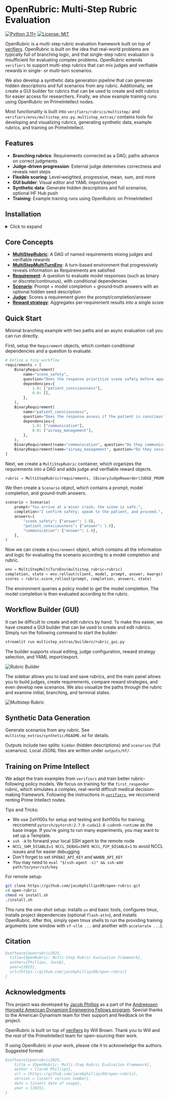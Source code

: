# OpenRubric: Multi‑Step Rubric Evaluation

[![Python 3.11+](https://img.shields.io/badge/python-3.11+-blue.svg)](https://www.python.org/downloads/)
[![License: MIT](https://img.shields.io/badge/License-MIT-yellow.svg)](https://opensource.org/licenses/MIT)

OpenRubric is a multi-step rubric evaluation framework built on top of [verifiers](https://github.com/willccbb/verifiers). OpenRubric is built on the idea that real-world problems are typically full of branching logic, and that single-step rubric evaluation is insufficient for evaluating complex problems. OpenRubric extends `verifiers` to support multi-step rubrics that can mix judges and verifiable rewards in single- or multi-turn scenarios.

We also develop a synthetic data generation pipeline that can generate hidden descriptions and full scenarios from any rubric. Additionally, we create a GUI builder for rubrics that can be used to create and edit rubrics for easier access for researchers. Finally, we show example training runs using OpenRubric on PrimeIntellect nodes.

Most functionality is built into `verifiers/rubrics/multistep/` and `verifiers/envs/multistep_env.py`. `multistep_extras/` contains tools for developing and visualizing rubrics, generating synthetic data, example rubrics, and training on PrimeIntellect.

## Features

- **Branching rubrics**: Requirements connected as a DAG; paths advance on correct judgments
- **Judge‑driven progression**: External judge determines correctness and reveals next steps
- **Flexible scoring**: Level‑weighted, progressive, mean, sum, and more
- **GUI builder**: Visual editor and YAML import/export
- **Synthetic data**: Generate hidden descriptions and full scenarios; optional HF Hub push
- **Training**: Example training runs using OpenRubric on PrimeIntellect

## Installation
<details>
<summary>Click to expand</summary>

```bash
git clone https://github.com/jacobphillips99/open-rubric.git
cd open-rubric
uv sync --extra all

# Optional: GPU‑optimized attention
uv pip install flash-attn --no-build-isolation
```

Configure credentials as needed (`OPENAI`, `ANTHROPIC`, `wandb`, `huggingface-cli`). For remote setup, see `install.sh`.

</details>



## Core Concepts

- **[MultiStepRubric](https://github.com/jacobphillips99/open-rubric/blob/main/verifiers/rubrics/multistep/multistep_rubric.py)**: A DAG of named requirements mixing judges and verifiable rewards
- **[MultiStepMultiTurnEnv](https://github.com/jacobphillips99/open-rubric/blob/main/verifiers/envs/multistep_env.py)**: A turn-based environment that progressively reveals information as Requirements are satisfied
- **[Requirement](https://github.com/jacobphillips99/open-rubric/blob/main/verifiers/rubrics/multistep/requirement.py)**: A question to evaluate model responses (such as binary or discrete/continuous), with conditional dependencies
- **[Scenario](https://github.com/jacobphillips99/open-rubric/blob/main/verifiers/rubrics/multistep/scenario.py)**: Prompt + model completion + ground‑truth answers with an optional hidden seed description
- **[Judge](https://github.com/jacobphillips99/open-rubric/blob/main/verifiers/rewards/judge_reward.py)**: Scores a requirement given the prompt/completion/answer
- **[Reward strategy](https://github.com/jacobphillips99/open-rubric/blob/main/verifiers/rubrics/multistep/reward_strategies.py)**: Aggregates per‑requirement results into a single score

## Quick Start

Minimal branching example with two paths and an async evaluation call you can run directly.

First, setup the `Requirement` objects, which contain conditional dependencies and a question to evaluate.

```python
# Define a tiny workflow
requirements = [
    BinaryRequirement(
        name="scene_safety",
        question="Does the response prioritize scene safety before approaching?",
        dependencies={
            1.0: ["patient_consciousness"],
            0.0: [],
        },
    ),
    BinaryRequirement(
        name="patient_consciousness",
        question="Does the response assess if the patient is conscious?",
        dependencies={
            1.0: ["communication"],
            0.0: ["airway_management"],
        },
    ),
    BinaryRequirement(name="communication", question="Do they communicate with the patient?"),
    BinaryRequirement(name="airway_management", question="Do they secure the airway?"),
]
```

Next, we create a `MultiStepRubric` container, which organizes the requirements into a DAG and adds judge and verifiable reward objects.

```python
rubric = MultiStepRubric(requirements, [BinaryJudgeRewarder(JUDGE_PROMPT)])
```

We then create a `Scenario` object, which contains a prompt, model completion, and ground-truth answers.

```python
scenario = Scenario(
    prompt="You arrive at a minor crash; the scene is safe.",
    completion="I confirm safety, speak to the patient, and proceed.",
    answers={
        "scene_safety": {"answer": 1.0},
        "patient_consciousness": {"answer": 1.0},
        "communication": {"answer": 1.0},
    },
)
```

Now we can create a `Environment` object, which contains all the information and logic for evaluating the scenario according to a model completion and rubric.

```python
env = MultiStepMultiTurnEnv(multistep_rubric=rubric)
completion, state = env.rollout(client, model, prompt, answer, kwargs)
scores = rubric.score_rollout(prompt, completion, answers, state)
```

The environment queries a policy model to get the model completion. The model completion is then evaluated according to the rubric.

## Workflow Builder (GUI)

It can be difficult to create and edit rubrics by hand. To make this easier, we have created a GUI builder that can be used to create and edit rubrics. Simply run the following command to start the builder:

```bash
streamlit run multistep_extras/builders/rubric_gui.py
```

The builder supports visual editing, judge configuration, reward strategy selection, and YAML import/export.

![Rubric Builder](rubric_gui.png)

The sidebar allows you to load and save rubrics, and the main panel allows you to build judges, create requirements, compare reward strategies, and even develop new scenarios. We also visualize the paths through the rubric and examine initial, branching, and terminal states.

![Multistep Rubric](rubric_viz.png)

## Synthetic Data Generation

Generate scenarios from any rubric. See `multistep_extras/synthetic/README.md` for details.

Outputs include two splits: `hidden` (hidden descriptions) and `scenarios` (full scenarios). Local JSONL files are written under `outputs/hf/`.

## Training on Prime Intellect

We adapt the train examples from `verifiers` and train better rubric-following policy models. We focus on training for the `first_responder` rubric, which simulates a complex, real-world difficult medical decision-making framework. Following the instructions in [`verifiers`](https://github.com/willccbb/verifiers/blob/main/README.md#training-on-prime-intellect), we reccomend renting Prime Intellect nodes.

Tips and Tricks:
- We use 2xH100s for setup and testing and 8xH100s for training; reccomend `pytorch/pytorch:2.7.0-cuda12.8-cudnn9-runtime` as the base image. If you're going to run many experiments, you may want to set up a Template.
- `ssh -A` to forward your local SSH agent to the remote node
- `NCCL_SHM_DISABLE=1 NCCL_DEBUG=INFO NCCL_P2P_DISABLE=1` to avoid NCCL issues and for easier debugging
- Don't forget to set `OPENAI_API_KEY` and `WANDB_API_KEY`
- You may need to `eval "$(ssh-agent -s)" && ssh-add path/to/your/ssh/key`


For remote setup:
```bash
git clone https://github.com/jacobphillips99/open-rubric.git
cd open-rubric
chmod +x install.sh
./install.sh
```

This runs the one-shot setup: installs `uv` and basic tools, configures tmux, installs project dependencies (optional `flash-attn`), and installs OpenRubric. After this, simply open tmux shells to run the providing training arguments (one window with `vf-vllm ...` and another with `accelerate ...`).

## Citation

```bibtex
@software{openrubric2025,
  title={OpenRubric: Multi-Step Rubric Evaluation Framework},
  author={Phillips, Jacob},
  year={2025},
  url={https://github.com/jacobphillips99/open-rubric}
}
```

## Acknowledgments
This project was developed by [Jacob Phillips](https://jacobdphillips.com) as a part of the [Andreessen Horowitz American Dynamism Engineering Fellows program](https://a16z.com/the-american-dynamism-engineering-fellows-program/). Special thanks to the American Dynamism team for their support and feedback on the project.

OpenRubric is built on top of [verifiers](https://github.com/willccbb/verifiers) by Will Brown. Thank you to Will and the rest of the PrimeIntellect team for open-sourcing their work.

If using OpenRubric in your work, please cite it to acknowledge the authors. Suggested format:

```bibtex
@software{openrubric2025,
    title = {OpenRubric: Multi-Step Rubric Evaluation Framework},
    author = {Jacob Phillips},
    url = {https://github.com/jacobphillips99/open-rubric},
    version = {insert version number},
    date = {insert date of usage},
    year = {2025},
}
```
